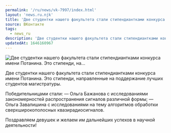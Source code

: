 ```yaml
---
permalink: '/ru/news/vk-7997/index.html'
layout: 'news.ru.njk'
title: 'Две студентки нашего факультета стали стипендиантками конкурса имени Потанина. Это стипенди, на…'
source: ВКонтакте
tags:
  - news_ru
description: 'Две студентки нашего факультета стали стипендиантками конкурса имени Потанина. Это стипенди, на…'
updatedAt: 1646160967
---
```

![Две студентки нашего факультета стали стипендиантками конкурса имени Потанина. Это стипенди, на…](https://sun9-41.userapi.com/sun9-65/impg/TbTkzlz0u9X-yb8X59GVbnIKitzPcI4Ns5Pupg/hTmY9e2-eYg.jpg?size=1280x853&quality=96&sign=b8e5cd03ab3e0f4d968e1ff160e34b99&c_uniq_tag=EbhQFW89OMQGCXa8OEjuo53o5IaG5cjp-8fsD6B72zc&type=album)

Две студентки нашего факультета стали стипендиантками конкурса имени Потанина. Это стипенди, направленные на поддержание лучших студентов магистратуры.

Победительницами стали:
— Ольга Бажанова с исследованиями закономерностей распространения сигналов различной формы;
— Ольга Завалишина с исследованиями на тему алгоритмов обработки сверхширокополосных квазирадиосигналов.

Поздравляем девушек и желаем им дальнейших успехов в научной деятельности!
